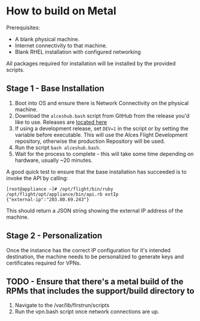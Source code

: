 # How to build on Metal

Prerequisites:
  - A blank physical machine.
  - Internet connectivity to that machine.
  - Blank RHEL installation with configured networking

All packages required for installation will be installed by the provided scripts.

## Stage 1 - Base Installation

1. Boot into OS and ensure there is Network Connectivity on the physical machine.
2. Download the `alceshub.bash` script from GitHub from the release you'd like to use. Releases are [located here](https://github.com/alces-software/flight-appliance-menu/releases)
3. If using a development release, set `DEV=1` in the script or by setting the variable before executable. This will use the Alces Flight Development repository, otherwise the production Repository will be used.
4. Run the script `bash alceshub.bash`.
5. Wait for the process to complete - this will take some time depending on hardware, usually ~20 minutes.

A good quick test to ensure that the base installation has succeeded is to invoke the API by calling:

 ```
[root@appliance ~]# /opt/flight/bin/ruby /opt/flight/opt/appliance/bin/api.rb extIp
{"external-ip":"203.80.69.243"}
 ```
This should return a JSON string showing the external IP address of the machine. 

## Stage 2 - Personalization 

Once the instance has the correct IP configuration for it's intended destination, the machine needs to be personalized to generate keys and certificates required for VPNs. 

## TODO - Ensure that there's a metal build of the RPMs that includes the support/build directory to

1. Navigate to the /var/lib/firstrun/scripts
2. Run the vpn.bash script once network connections are up.
